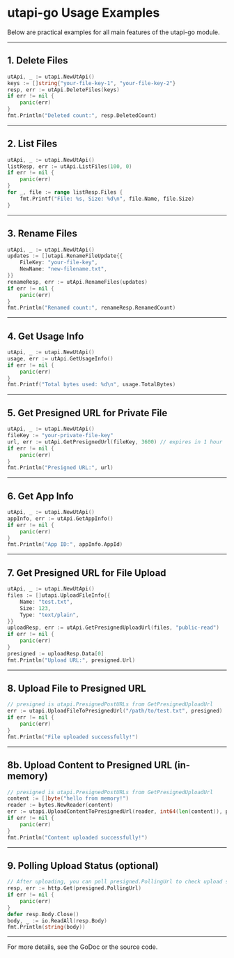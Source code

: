 # utapi-go Usage Examples

Below are practical examples for all main features of the utapi-go module.

---

## 1. Delete Files

```go
utApi, _ := utapi.NewUtApi()
keys := []string{"your-file-key-1", "your-file-key-2"}
resp, err := utApi.DeleteFiles(keys)
if err != nil {
    panic(err)
}
fmt.Println("Deleted count:", resp.DeletedCount)
```

---

## 2. List Files

```go
utApi, _ := utapi.NewUtApi()
listResp, err := utApi.ListFiles(100, 0)
if err != nil {
    panic(err)
}
for _, file := range listResp.Files {
    fmt.Printf("File: %s, Size: %d\n", file.Name, file.Size)
}
```

---

## 3. Rename Files

```go
utApi, _ := utapi.NewUtApi()
updates := []utapi.RenameFileUpdate{{
    FileKey: "your-file-key",
    NewName: "new-filename.txt",
}}
renameResp, err := utApi.RenameFiles(updates)
if err != nil {
    panic(err)
}
fmt.Println("Renamed count:", renameResp.RenamedCount)
```

---

## 4. Get Usage Info

```go
utApi, _ := utapi.NewUtApi()
usage, err := utApi.GetUsageInfo()
if err != nil {
    panic(err)
}
fmt.Printf("Total bytes used: %d\n", usage.TotalBytes)
```

---

## 5. Get Presigned URL for Private File

```go
utApi, _ := utapi.NewUtApi()
fileKey := "your-private-file-key"
url, err := utApi.GetPresignedUrl(fileKey, 3600) // expires in 1 hour
if err != nil {
    panic(err)
}
fmt.Println("Presigned URL:", url)
```

---

## 6. Get App Info

```go
utApi, _ := utapi.NewUtApi()
appInfo, err := utApi.GetAppInfo()
if err != nil {
    panic(err)
}
fmt.Println("App ID:", appInfo.AppId)
```

---

## 7. Get Presigned URL for File Upload

```go
utApi, _ := utapi.NewUtApi()
files := []utapi.UploadFileInfo{{
    Name: "test.txt",
    Size: 123,
    Type: "text/plain",
}}
uploadResp, err := utApi.GetPresignedUploadUrl(files, "public-read")
if err != nil {
    panic(err)
}
presigned := uploadResp.Data[0]
fmt.Println("Upload URL:", presigned.Url)
```

---

## 8. Upload File to Presigned URL

```go
// presigned is utapi.PresignedPostURLs from GetPresignedUploadUrl
err := utapi.UploadFileToPresignedUrl("/path/to/test.txt", presigned)
if err != nil {
    panic(err)
}
fmt.Println("File uploaded successfully!")
```

---

## 8b. Upload Content to Presigned URL (in-memory)

```go
// presigned is utapi.PresignedPostURLs from GetPresignedUploadUrl
content := []byte("hello from memory!")
reader := bytes.NewReader(content)
err := utapi.UploadContentToPresignedUrl(reader, int64(len(content)), presigned)
if err != nil {
    panic(err)
}
fmt.Println("Content uploaded successfully!")
```

---

## 9. Polling Upload Status (optional)

```go
// After uploading, you can poll presigned.PollingUrl to check upload status
resp, err := http.Get(presigned.PollingUrl)
if err != nil {
    panic(err)
}
defer resp.Body.Close()
body, _ := io.ReadAll(resp.Body)
fmt.Println(string(body))
```

---

For more details, see the GoDoc or the source code.
